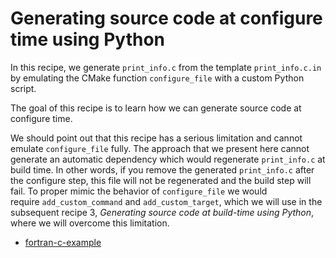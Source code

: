 # Generating source code at configure time using Python

In this recipe, we generate `print_info.c` from the template `print_info.c.in`
by emulating the CMake function `configure_file` with a custom Python script.

The goal of this recipe is to learn how we can generate source code at
configure time.

We should point out that this recipe has a serious limitation and cannot
emulate `configure_file` fully. The approach that we present here cannot
generate an automatic dependency which would regenerate `print_info.c` at build
time. In other words, if you remove the generated `print_info.c` after the
configure step, this file will not be regenerated and the build step will fail.
To proper mimic the behavior of `configure_file` we would
require `add_custom_command` and `add_custom_target`, which we will use in the
subsequent recipe 3, *Generating source code at build-time using Python*, where
we will overcome this limitation.


- [fortran-c-example](fortran-c-example/)
